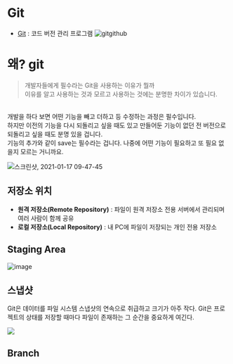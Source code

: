 # Git
* [Git](Git.md) : 코드 버전 관리 프로그램 
![gitgithub](https://user-images.githubusercontent.com/53849793/112778449-8ade4180-907f-11eb-9d75-9d6df5984de9.png)

# 왜? git
> 개발자들에게 필수라는 Git을 사용하는 이유가 뭘까
> <br>
이유를 알고 사용하는 것과 모르고 사용하는 것에는 분명한 차이가 있습니다.
<br>
개발을 하다 보면 어떤 기능을 빼고 더하고 등 수정하는 과정은 필수입니다.
<br>
하지만 이전의 기능을 다시 되돌리고 싶을 때도 있고 만들어둔 기능이 없던 전 버전으로
되돌리고 싶을 때도 분명 있을 겁니다.
<br>
기능의 추가와 같이 save는 필수라는 겁니다. 나중에 어떤 기능이 필요하고 또 필요 없을지 모르는 거니까요.
<br>

![스크린샷, 2021-01-17 09-47-45](https://user-images.githubusercontent.com/53849793/112794747-59c33880-90a2-11eb-8efa-340709221176.png)

## 저장소 위치
* **원격 저장소(Remote Repository)** : 파일이 원격 저장소 전용 서버에서 관리되며 여러 사람이 함께 공유
* **로컬 저장소(Local Repository)** : 내 PC에 파일이 저장되는 개인 전용 저장소
 
## Staging Area

![image](https://user-images.githubusercontent.com/53849793/112796455-f2f34e80-90a4-11eb-9a47-4b1417652189.png)

## 스냅샷

Git은 데이터를 파일 시스템 스냅샷의 연속으로 취급하고 크기가 아주 작다. Git은 프로젝트의 상태를 저장할 때마다 파일이 존재하는 그 순간을 중요하게 여긴다.

<img src="https://git-scm.com/book/en/v2/images/snapshots.png">

## Branch
